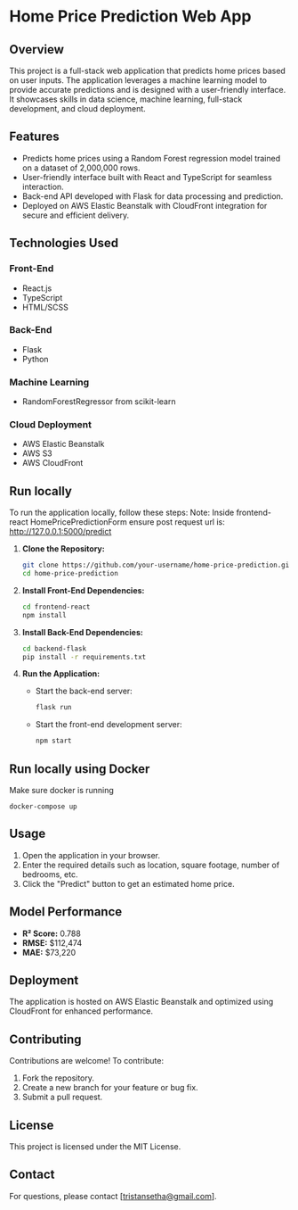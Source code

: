 # Home Price Prediction Web App

## Overview
This project is a full-stack web application that predicts home prices based on user inputs. The application leverages a machine learning model to provide accurate predictions and is designed with a user-friendly interface. It showcases skills in data science, machine learning, full-stack development, and cloud deployment.

## Features
- Predicts home prices using a Random Forest regression model trained on a dataset of 2,000,000 rows.
- User-friendly interface built with React and TypeScript for seamless interaction.
- Back-end API developed with Flask for data processing and prediction.
- Deployed on AWS Elastic Beanstalk with CloudFront integration for secure and efficient delivery.

## Technologies Used
### Front-End
- React.js
- TypeScript
- HTML/SCSS

### Back-End
- Flask
- Python

### Machine Learning
- RandomForestRegressor from scikit-learn

### Cloud Deployment
- AWS Elastic Beanstalk
- AWS S3
- AWS CloudFront

## Run locally
To run the application locally, follow these steps:
Note: Inside frontend-react HomePricePredictionForm ensure post request url is: http://127.0.0.1:5000/predict
1. **Clone the Repository:**
   ```bash
   git clone https://github.com/your-username/home-price-prediction.git
   cd home-price-prediction
   ```

2. **Install Front-End Dependencies:**
   ```bash
   cd frontend-react
   npm install
   ```

3. **Install Back-End Dependencies:**
   ```bash
   cd backend-flask
   pip install -r requirements.txt
   ```

4. **Run the Application:**
   - Start the back-end server:
     ```bash
     flask run
     ```
   - Start the front-end development server:
     ```bash
     npm start
     ```
## Run locally using Docker
Make sure docker is running
```
docker-compose up
```
## Usage
1. Open the application in your browser.
2. Enter the required details such as location, square footage, number of bedrooms, etc.
3. Click the "Predict" button to get an estimated home price.

## Model Performance
- **R² Score:** 0.788
- **RMSE:** $112,474
- **MAE:** $73,220

## Deployment
The application is hosted on AWS Elastic Beanstalk and optimized using CloudFront for enhanced performance.

## Contributing
Contributions are welcome! To contribute:
1. Fork the repository.
2. Create a new branch for your feature or bug fix.
3. Submit a pull request.

## License
This project is licensed under the MIT License.

## Contact
For questions, please contact [tristansetha@gmail.com].

